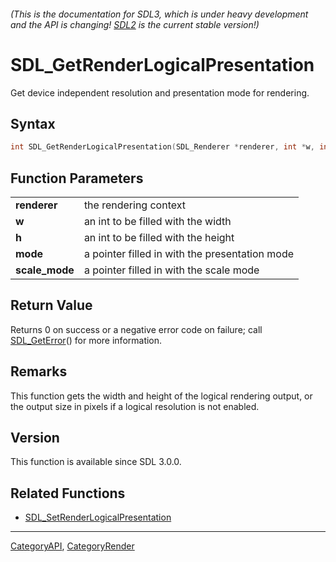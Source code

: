 ###### (This is the documentation for SDL3, which is under heavy development and the API is changing! [SDL2](https://wiki.libsdl.org/SDL2/) is the current stable version!)
# SDL_GetRenderLogicalPresentation

Get device independent resolution and presentation mode for rendering.

## Syntax

```c
int SDL_GetRenderLogicalPresentation(SDL_Renderer *renderer, int *w, int *h, SDL_RendererLogicalPresentation *mode, SDL_ScaleMode *scale_mode);

```

## Function Parameters

|                    |                                                |
| ------------------ | ---------------------------------------------- |
| **renderer**       | the rendering context                          |
| **w**              | an int to be filled with the width             |
| **h**              | an int to be filled with the height            |
| **mode**           | a pointer filled in with the presentation mode |
| **scale_mode**     | a pointer filled in with the scale mode        |

## Return Value

Returns 0 on success or a negative error code on failure; call
[SDL_GetError](SDL_GetError)() for more information.

## Remarks

This function gets the width and height of the logical rendering output, or
the output size in pixels if a logical resolution is not enabled.

## Version

This function is available since SDL 3.0.0.

## Related Functions

* [SDL_SetRenderLogicalPresentation](SDL_SetRenderLogicalPresentation)

----
[CategoryAPI](CategoryAPI), [CategoryRender](CategoryRender)

